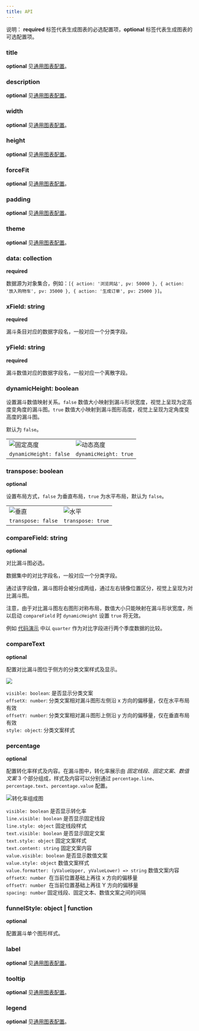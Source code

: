 ```yaml
---
title: API
---
```


说明： **required** 标签代表生成图表的必选配置项，**optional** 标签代表生成图表的可选配置项。

### title

**optional** 见[通用图表配置](../../../../zh/docs/manual/general-config#title)。

### description

**optional** 见[通用图表配置](../../../../zh/docs/manual/general-config#description)。

### width

**optional** 见[通用图表配置](../../../../zh/docs/manual/general-config#width)。

### height

**optional** 见[通用图表配置](../../../../zh/docs/manual/general-config#height)。

### forceFit

**optional** 见[通用图表配置](../../../../zh/docs/manual/general-config#forceFit)。

### padding

**optional** 见[通用图表配置](../../../../zh/docs/manual/general-config#padding)。

### theme

**optional** 见[通用图表配置](../../../../zh/docs/manual/general-config#theme)。

### data: collection

**required**

数据源为对象集合，例如：`[{ action: '浏览网站', pv: 50000 }, { action: '放入购物车', pv: 35000 }, { action: '生成订单', pv: 25000 }]`。

### xField: string

**required**

漏斗条目对应的数据字段名，一般对应一个分类字段。

### yField: string

**required**

漏斗数值对应的数据字段名，一般对应一个离散字段。

### dynamicHeight: boolean

设置漏斗数值映射关系。`false` 数值大小映射到漏斗形状宽度，视觉上呈现为定高度变角度的漏斗图。`true` 数值大小映射到漏斗图形高度，视觉上呈现为定角度变高度的漏斗图。

默认为 `false`。

|                                                                                |                                                                                |
| ------------------------------------------------------------------------------ | ------------------------------------------------------------------------------ |
| ![固定高度](https://gw.alicdn.com/tfs/TB1XLBxuxn1gK0jSZKPXXXvUXXa-590-386.png) | ![动态高度](https://gw.alicdn.com/tfs/TB1Ju4wuEH1gK0jSZSyXXXtlpXa-516-389.png) |
| `dynamicHeight: false`                                                         | `dynamicHeight: true`                                                          |

### transpose: boolean

**optional**

设置布局方式，`false` 为垂直布局，`true` 为水平布局，默认为 `false`。

|                                                                            |                                                                            |
| -------------------------------------------------------------------------- | -------------------------------------------------------------------------- |
| ![垂直](https://gw.alicdn.com/tfs/TB1XLBxuxn1gK0jSZKPXXXvUXXa-590-386.png) | ![水平](https://gw.alicdn.com/tfs/TB1ghUYuX67gK0jSZPfXXahhFXa-499-452.png) |
| `transpose: false`                                                         | `transpose: true`                                                          |

### compareField: string

**optional**

对比漏斗图必选。

数据集中的对比字段名，一般对应一个分类字段。

通过该字段值，漏斗图将会被分成两组，通过左右镜像位置区分，视觉上呈现为对比漏斗图。

注意，由于对比漏斗图左右图形对称布局，数值大小只能映射在漏斗形状宽度，所以启动 `compareField` 时 `dynamicHeight` 设置 `true` 将无效。

例如 [代码演示](../basic/#compare) 中以 `quarter` 作为对比字段进行两个季度数据的比较。

### compareText

**optional**

配置对比漏斗图位于侧方的分类文案样式及显示。

![](https://gw.alicdn.com/tfs/TB137asuAT2gK0jSZFkXXcIQFXa-394-117.png)

`visible: boolean`: 是否显示分类文案<br/>
`offsetX: number`: 分类文案相对漏斗图形左侧沿 x 方向的偏移量，仅在水平布局有效<br/>
`offsetY: number`: 分类文案相对漏斗图形上侧沿 y 方向的偏移量，仅在垂直布局有效<br/>
`style: object`: 分类文案样式<br/>

### percentage

**optional**

配置转化率样式及内容。在漏斗图中，转化率展示由 _固定线段_、_固定文案_、_数值文案_ 3 个部分组成，样式及内容可以分别通过 `percentage.line`、`percentage.text`、`percentage.value` 配置。

![转化率组成图](https://gw.alicdn.com/tfs/TB1pLtAuuL2gK0jSZPhXXahvXXa-258-104.png)

`visible: boolean` 是否显示转化率<br />
`line.visible: boolean` 是否显示固定线段<br />
`line.style: object` 固定线段样式<br />
`text.visible: boolean` 是否显示固定文案<br />
`text.style: object` 固定文案样式<br />
`text.content: string` 固定文案内容<br />
`value.visible: boolean` 是否显示数值文案<br />
`value.style: object` 数值文案样式<br />
`value.formatter: (yValueUpper, yValueLower) => string` 数值文案内容<br />
`offsetX: number`  在当前位置基础上再往 x 方向的偏移量<br />
`offsetY: number`  在当前位置基础上再往 Y 方向的偏移量<br />
`spacing: number` 固定线段、固定文本、数值文案之间的间隔<br />

### funnelStyle: object | function

**optional**

配置漏斗单个图形样式。

### label

**optional** 见[通用图表配置](../../../../zh/docs/manual/general-config#label)。

### tooltip

**optional** 见[通用图表配置](../../../../zh/docs/manual/general-config#tooltip)。

### legend

**optional** 见[通用图表配置](../../../../zh/docs/manual/general-config#legend)。
